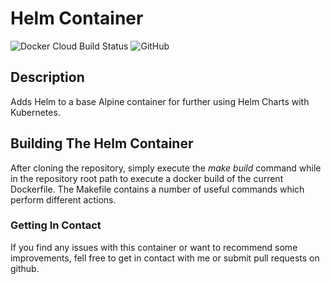 # Helm Container #

![Docker Cloud Build Status](https://img.shields.io/docker/cloud/build/geoffh1977/helm.svg?style=plastic)
![GitHub](https://img.shields.io/github/license/geoffh1977/docker-helm.svg?style=plastic)

## Description ##
Adds Helm to a base Alpine container for further using Helm Charts with Kubernetes.

## Building The Helm Container ##
After cloning the repository, simply execute the _make build_ command while in the repository root path to execute a docker build of the current Dockerfile. The Makefile contains a number of useful commands which perform different actions.

### Getting In Contact ###
If you find any issues with this container or want to recommend some improvements, fell free to get in contact with me or submit pull requests on github.

